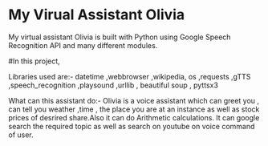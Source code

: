 # My Virual Assistant Olivia
My virtual assistant Olivia is built with Python using Google Speech Recognition API and many different modules.

#In this project,

Libraries used are:-
datetime ,webbrowser ,wikipedia, os ,requests ,gTTS ,speech_recognition ,playsound ,urllib , beautiful soup , pyttsx3

What can this assistant do:- Olivia is a voice assistant which can greet you , can tell you weather ,time , the place you are at an instance as well as stock prices of desrired share.Also it can do Arithmetic calculations. It can google search the required topic as well as search on youtube on voice command of user.
